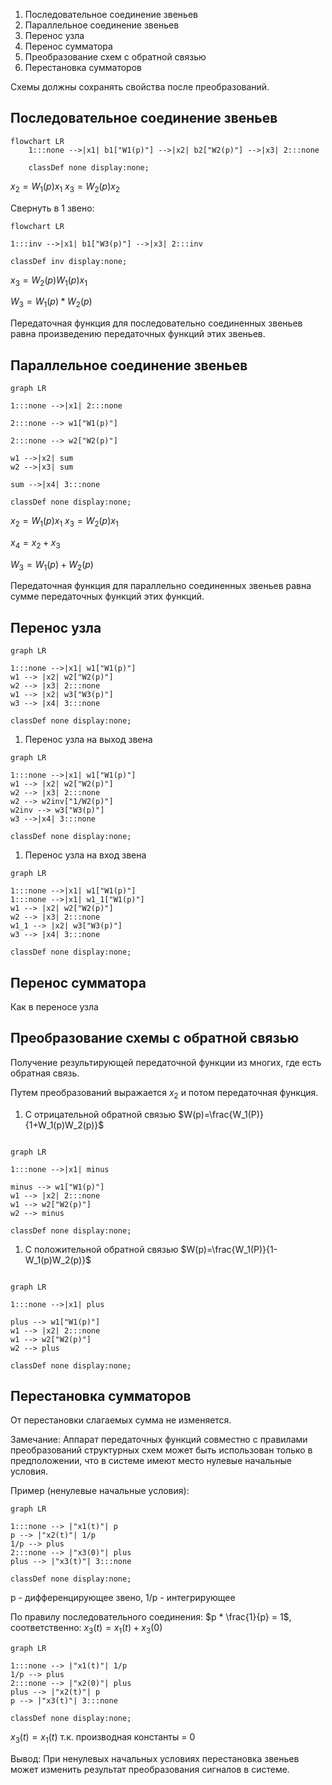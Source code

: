 
1. Последовательное соединение звеньев 
2. Параллельное соединение звеньев 
3. Перенос узла 
4. Перенос сумматора 
5. Преобразование схем с обратной связью
6. Перестановка сумматоров

Схемы должны сохранять свойства после преобразований.

## Последовательное соединение звеньев

````mermaid
flowchart LR
    1:::none -->|x1| b1["W1(p)"] -->|x2| b2["W2(p)"] -->|x3| 2:::none

    classDef none display:none;
````
$x_2 = W_1(p)x_1$
$x_3 = W_2(p)x_2$ 

Свернуть в 1 звено:

```mermaid
flowchart LR

1:::inv -->|x1| b1["W3(p)"] -->|x3| 2:::inv

classDef inv display:none;
```

$x_3 = W_2(p)W_1(p)x_1$

$W_3 = W_1(p)*W_2(p)$ 

Передаточная функция для последовательно соединенных звеньев равна произведению передаточных функций этих звеньев.

## Параллельное соединение звеньев

````mermaid
graph LR

1:::none -->|x1| 2:::none

2:::none --> w1["W1(p)"]

2:::none --> w2["W2(p)"]

w1 -->|x2| sum
w2 -->|x3| sum

sum -->|x4| 3:::none

classDef none display:none;
````

$x_2 = W_1(p)x_1$
$x_3 = W_2(p)x_1$ 

$x_4 = x_2 + x_3$

$W_3 = W_1(p)+W_2(p)$ 

Передаточная функция для параллельно соединенных звеньев равна сумме передаточных функций этих функций.
## Перенос узла

```mermaid
graph LR

1:::none -->|x1| w1["W1(p)"]
w1 --> |x2| w2["W2(p)"]
w2 --> |x3| 2:::none
w1 --> |x2| w3["W3(p)"]
w3 --> |x4| 3:::none

classDef none display:none;

```

1) Перенос узла на выход звена

```mermaid
graph LR

1:::none -->|x1| w1["W1(p)"]
w1 --> |x2| w2["W2(p)"]
w2 --> |x3| 2:::none
w2 --> w2inv["1/W2(p)"]
w2inv --> w3["W3(p)"]
w3 -->|x4| 3:::none

classDef none display:none;

```


1) Перенос узла на вход звена
```mermaid
graph LR

1:::none -->|x1| w1["W1(p)"]
1:::none -->|x1| w1_1["W1(p)"]
w1 --> |x2| w2["W2(p)"]
w2 --> |x3| 2:::none
w1_1 --> |x2| w3["W3(p)"]
w3 --> |x4| 3:::none

classDef none display:none;

```

## Перенос сумматора

Как в переносе узла

## Преобразование схемы с обратной связью

Получение результирующей передаточной функции из многих, где есть обратная связь.

Путем преобразований выражается $x_2$ и потом передаточная функция.

1. С отрицательной обратной связью
	$W(p)=\frac{W_1(P)}{1+W_1(p)W_2(p)}$

```mermaid

graph LR

1:::none -->|x1| minus

minus --> w1["W1(p)"]
w1 --> |x2| 2:::none
w1 --> w2["W2(p)"]
w2 --> minus

classDef none display:none;
```
1. С положительной обратной связью
	$W(p)=\frac{W_1(P)}{1-W_1(p)W_2(p)}$

```mermaid

graph LR

1:::none -->|x1| plus

plus --> w1["W1(p)"]
w1 --> |x2| 2:::none
w1 --> w2["W2(p)"]
w2 --> plus

classDef none display:none;
```

## Перестановка сумматоров

От перестановки слагаемых сумма не изменяется.

Замечание: Аппарат передаточных функций совместно с правилами преобразований структурных схем может быть использован только в предположении, что в системе имеют место нулевые начальные условия.

Пример (ненулевые начальные условия):

```mermaid 
graph LR

1:::none --> |"x1(t)"| p
p --> |"x2(t)"| 1/p
1/p --> plus
2:::none --> |"x3(0)"| plus
plus --> |"x3(t)"| 3:::none

classDef none display:none;
```
p - дифференцирующее звено, 1/p - интегрирующее

По правилу последовательного соединения: $p * \frac{1}{p} = 1$, соответственно:
$x_3(t)=x_1(t) + x_3(0)$ 

```mermaid 
graph LR

1:::none --> |"x1(t)"| 1/p
1/p --> plus
2:::none --> |"x2(0)"| plus
plus --> |"x2(t)"| p
p --> |"x3(t)"| 3:::none

classDef none display:none;
```
$x_3(t) = x_1(t)$ т.к. производная константы = 0


Вывод: При ненулевых начальных условиях перестановка звеньев может изменить результат преобразования сигналов в системе.